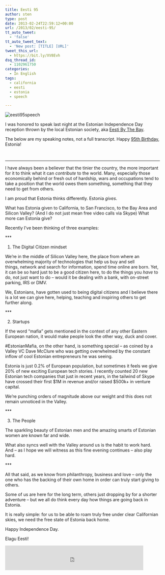```yaml
---
title: Eesti 95
author: sten
type: post
date: 2013-02-24T22:59:12+00:00
url: /2013/02/eesti-95/
tt_auto_tweet:
  - 'false'
tt_auto_tweet_text:
  - 'New post: [TITLE] [URL]'
tweet_this_url:
  - https://bit.ly/XV8Evh
dsq_thread_id:
  - 1102961750
categories:
  - In English
tags:
  - california
  - eesti
  - estonia
  - speech

---
```

 ![eesti95speech] 

I was honored to speak last night at the Estonian Independence Day reception thrown by the local Estonian society, aka [Eesti By The Bay][1].

The below are my speaking notes, not a full transcript. Happy [95th Birthday][2], Estonia!

<!--more-->

&nbsp;

* * *

I have always been a believer that the tinier the country, the more important for it to think what it can _contribute_ to the world. Many, especially those economically behind or fresh out of hardship, wars and occupations tend to take a position that the world owes them something, something that they need to get from others.

I am proud that Estonia thinks differently. Estonia _gives_.

What has Estonia given to California, to San Francisco, to the Bay Area and Silicon Valley? (And I do not just mean free video calls via Skype) What more can Estonia give?

Recently I&#8217;ve been thinking of three examples:

\***

1) The Digital Citizen mindset

We&#8217;re in the middle of Silicon Valley here, the place from where an overwhelming majority of technologies that help us buy and sell things, network and search for information, spend time online are born. Yet, it can be so hard just to be a good citizen here, to do the things you _have_ to do, not just want to do &#8211; would it be dealing with a bank, with on-street parking, IRS or DMV.

We, Estonians, have gotten used to being digital citizens and I believe there is a lot we can give here, helping, teaching and inspiring others to get further along.

\***

2) Startups

If the word &#8220;mafia&#8221; gets mentioned in the context of any other Eastern European nation, it would make people look the other way, duck and cover.

#EstonianMafia, on the other hand, is something special &#8211; as coined by a Valley VC Dave McClure who was getting overwhelmed by the constant inflow of cool Estonian entrepreneurs he was seeing.

Estonia is just 0.2% of European population, but sometimes it feels we give 20% of new exciting European tech stories. I recently counted 20 new Estonian tech companies that just in recent years, in the tailwind of Skype have crossed their first $1M in revenue and/or raised $500k+ in venture capital.

We&#8217;re punching orders of magnitude above our weight and this does not remain unnoticed in the Valley.

\***

3) The People

The sparkling beauty of Estonian men and the amazing smarts of Estonian women are known far and wide.

What also syncs well with the Valley around us is the habit to work hard. And &#8211; as I hope we will witness as this fine evening continues &#8211; also play hard.

\***

All that said, as we know from philanthropy, business and love &#8211; only the one who has the backing of their own home in order can truly start giving to others.

Some of us are here for the long term, others just dropping by for a shorter adventure &#8211; but we all do think every day how things are going back in Estonia.

It is really simple: for us to be able to roam truly free under clear Californian skies, we need the free state of Estonia back home.

Happy Independence Day.

Elagu Eesti!

<iframe src="http://www.facebook.com/plugins/like.php?href=http%3A%2F%2Fsten.tamkivi.com%2F2013%2F02%2Feesti-95%2F&layout=standard&show_faces=true&width=450&action=like&colorscheme=light&height=80" scrolling="no" frameborder="0" style="border:none; overflow:hidden; width:450px; height:80px;" allowTransparency="true"></iframe>

 [1]: https://www.facebook.com/pages/Eesti-By-The-Bay/61157290758
 [2]: http://www.eesti.ee/ev95/en/homepage
 [eesti95speech]: /wp-content/uploads/2013/02/eesti95speech.jpg